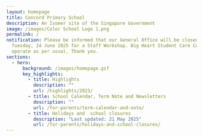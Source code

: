 ```yaml
---
layout: homepage
title: Concord Primary School
description: An Isomer site of the Singapore Government
image: /images/Color School Logo 1.png
permalink: /
notification: Please be informed that our General Office will be closed on
  Tuesday, 24 June 2025 for a Staff Workshop. Big Heart Student Care Centre will
  operate as per usual. Thank you.
sections:
  - hero:
      background: /images/homepage.gif
      key_highlights:
        - title: Highlights
          description: ""
          url: /highlights/2023/
        - title: School Calendar, Term Note and Newsletters
          description: ""
          url: /for-parents/term-calendar-and-note/
        - title: Holidays and  school closures
          description: "Last updated: 21 May 2025"
          url: /for-parents/holidays-and-school-closures/
---
```

